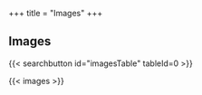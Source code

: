 +++
title = "Images"
+++

## Images

{{< searchbutton id="imagesTable" tableId=0 >}}

{{< images >}}